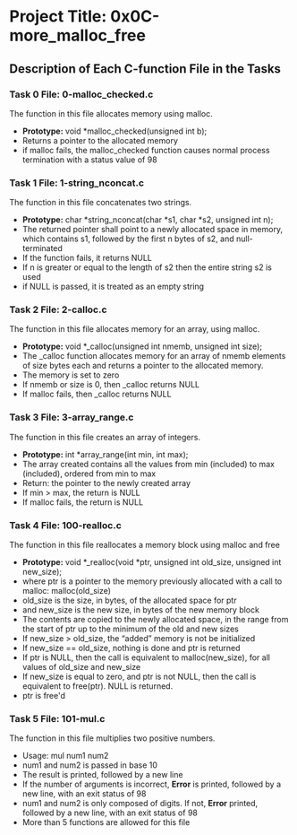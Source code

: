 # Project Title: 0x0C-more_malloc_free

## Description of Each C-function File in the Tasks

### Task 0 File: 0-malloc_checked.c
The function in this file allocates memory using malloc.
- **Prototype:** void *malloc_checked(unsigned int b);
- Returns a pointer to the allocated memory
- if malloc fails, the malloc_checked function causes normal process termination with a status value of 98

### Task 1 File: 1-string_nconcat.c
The function in this file concatenates two strings.
- **Prototype:** char *string_nconcat(char *s1, char *s2, unsigned int n);
- The returned pointer shall point to a newly allocated space in memory, which contains s1, followed by the first n bytes of s2, and null-terminated
- If the function fails, it returns NULL
- If n is greater or equal to the length of s2 then the entire string s2 is used
- if NULL is passed, it is treated as an empty string

### Task 2 File: 2-calloc.c
The function in this file allocates memory for an array, using malloc.
- **Prototype:** void *_calloc(unsigned int nmemb, unsigned int size);
- The _calloc function allocates memory for an array of nmemb elements of size bytes each and returns a pointer to the allocated memory.
- The memory is set to zero
- If nmemb or size is 0, then _calloc returns NULL
- If malloc fails, then _calloc returns NULL

### Task 3 File: 3-array_range.c
The function in this file creates an array of integers.
- **Prototype:** int *array_range(int min, int max);
- The array created contains all the values from min (included) to max (included), ordered from min to max
- Return: the pointer to the newly created array
- If min > max, the return is NULL
- If malloc fails, the return is NULL

### Task 4 File: 100-realloc.c
The function in this file reallocates a memory block using malloc and free
- **Prototype:** void *_realloc(void *ptr, unsigned int old_size, unsigned int new_size);
- where ptr is a pointer to the memory previously allocated with a call to malloc: malloc(old_size)
- old_size is the size, in bytes, of the allocated space for ptr
- and new_size is the new size, in bytes of the new memory block
- The contents are copied to the newly allocated space, in the range from the start of ptr up to the minimum of the old and new sizes
- If new_size > old_size, the “added” memory is not be initialized
- If new_size == old_size, nothing is done and ptr is returned
- If ptr is NULL, then the call is equivalent to malloc(new_size), for all values of old_size and new_size
- If new_size is equal to zero, and ptr is not NULL, then the call is equivalent to free(ptr). NULL is returned.
- ptr is free'd

### Task 5 File: 101-mul.c
The function in this file multiplies two positive numbers.
- Usage: mul num1 num2
- num1 and num2 is passed in base 10
- The result is printed, followed by a new line
- If the number of arguments is incorrect, **Error** is printed, followed by a new line, with an exit status of 98
- num1 and num2 is only composed of digits. If not, **Error** printed, followed by a new line, with an exit status of 98
- More than 5 functions are allowed for this file
